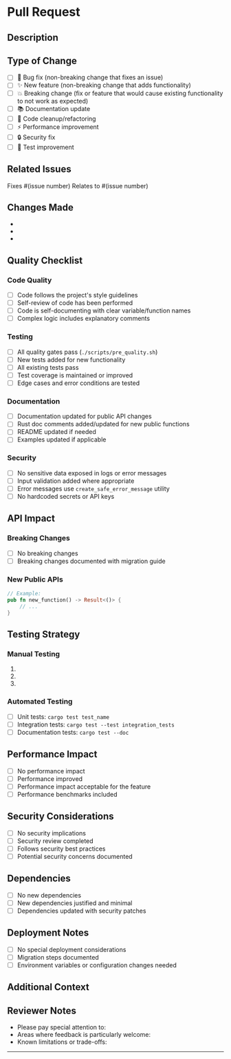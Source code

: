 # Pull Request

## Description
<!-- Provide a clear and concise description of what this PR does -->

## Type of Change
<!-- Check all that apply -->
- [ ] 🐛 Bug fix (non-breaking change that fixes an issue)
- [ ] ✨ New feature (non-breaking change that adds functionality)
- [ ] 💥 Breaking change (fix or feature that would cause existing functionality to not work as expected)
- [ ] 📚 Documentation update
- [ ] 🧹 Code cleanup/refactoring
- [ ] ⚡ Performance improvement
- [ ] 🔒 Security fix
- [ ] 🧪 Test improvement

## Related Issues
<!-- Link to any related issues -->
Fixes #(issue number)
Relates to #(issue number)

## Changes Made
<!-- List the specific changes made in this PR -->
- 
- 
- 

## Quality Checklist
<!-- Ensure all items are checked before requesting review -->

### Code Quality
- [ ] Code follows the project's style guidelines
- [ ] Self-review of code has been performed
- [ ] Code is self-documenting with clear variable/function names
- [ ] Complex logic includes explanatory comments

### Testing
- [ ] All quality gates pass (`./scripts/pre_quality.sh`)
- [ ] New tests added for new functionality
- [ ] All existing tests pass
- [ ] Test coverage is maintained or improved
- [ ] Edge cases and error conditions are tested

### Documentation
- [ ] Documentation updated for public API changes
- [ ] Rust doc comments added/updated for new public functions
- [ ] README updated if needed
- [ ] Examples updated if applicable

### Security
- [ ] No sensitive data exposed in logs or error messages
- [ ] Input validation added where appropriate
- [ ] Error messages use `create_safe_error_message` utility
- [ ] No hardcoded secrets or API keys

## API Impact
<!-- For changes affecting the public API -->

### Breaking Changes
<!-- If this introduces breaking changes, explain what breaks and how to migrate -->
- [ ] No breaking changes
- [ ] Breaking changes documented with migration guide

### New Public APIs
<!-- List any new public functions, types, or modules -->
```rust
// Example:
pub fn new_function() -> Result<()> {
    // ...
}
```

## Testing Strategy
<!-- Describe how you tested your changes -->

### Manual Testing
<!-- Steps you took to manually test the changes -->
1. 
2. 
3. 

### Automated Testing
<!-- New tests added or existing tests that validate the changes -->
- [ ] Unit tests: `cargo test test_name`
- [ ] Integration tests: `cargo test --test integration_tests`
- [ ] Documentation tests: `cargo test --doc`

## Performance Impact
<!-- If applicable, describe performance implications -->
- [ ] No performance impact
- [ ] Performance improved
- [ ] Performance impact acceptable for the feature
- [ ] Performance benchmarks included

## Security Considerations
<!-- Describe any security implications of the changes -->
- [ ] No security implications
- [ ] Security review completed
- [ ] Follows security best practices
- [ ] Potential security concerns documented

## Dependencies
<!-- List any new dependencies or dependency changes -->
- [ ] No new dependencies
- [ ] New dependencies justified and minimal
- [ ] Dependencies updated with security patches

## Deployment Notes
<!-- Any special considerations for deployment -->
- [ ] No special deployment considerations
- [ ] Migration steps documented
- [ ] Environment variables or configuration changes needed

## Additional Context
<!-- Add any other context, screenshots, or information about the PR -->

## Reviewer Notes
<!-- Anything specific you want reviewers to focus on -->
- Please pay special attention to:
- Areas where feedback is particularly welcome:
- Known limitations or trade-offs:

---

<!-- 
## For Maintainers

### Review Checklist
- [ ] Code quality meets project standards
- [ ] All quality gates pass
- [ ] Security implications reviewed
- [ ] Documentation is complete and accurate
- [ ] Tests provide adequate coverage
- [ ] Breaking changes are justified and documented
- [ ] Performance impact is acceptable
-->